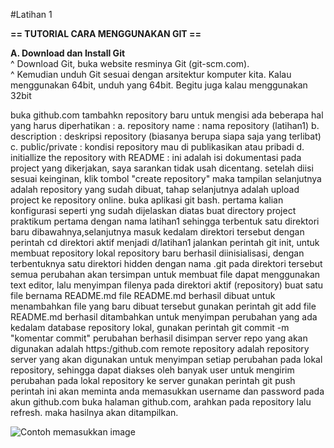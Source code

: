 #Latihan 1


**== TUTORIAL CARA MENGGUNAKAN GIT ==**

**A. Download dan Install Git**  
     ^ Download Git, buka website resminya Git (git-scm.com).  
     ^ Kemudian unduh Git sesuai dengan arsitektur komputer kita. 
Kalau menggunakan 64bit, unduh yang 64bit. Begitu juga kalau menggunakan 32bit

buka github.com
tambahkn repository baru untuk mengisi ada beberapa hal yang harus diperhatikan : a. repository name : nama repository (latihan1) b. description : deskripsi repository (biasanya berupa siapa saja yang terlibat) c. public/private : kondisi repository mau di publikasikan atau pribadi d. initiallize the repository with README : ini adalah isi dokumentasi pada project yang dikerjakan, saya sarankan tidak usah dicentang. setelah diisi sesuai keinginan, klik tombol "create repository" maka tampilan selanjutnya adalah repository yang sudah dibuat, tahap selanjutnya adalah upload project ke repository online.
buka aplikasi git bash. pertama kalian konfigurasi seperti yng sudah dijelaskan diatas
buat directory project praktikum pertama dengan nama latihan1
sehingga terbentuk satu direktori baru dibawahnya,selanjutnya masuk kedalam direktori tersebut dengan perintah cd
direktori aktif menjadi d/latihan1
jalankan perintah git init, untuk membuat repository lokal
repository baru berhasil diinisialisasi, dengan terbentuknya satu direktori hidden dengan nama .git
pada direktori tersebut semua perubahan akan tersimpan
untuk membuat file dapat menggunakan text editor, lalu menyimpan filenya pada direktori aktif (repository)
buat satu file bernama README.md
file README.md berhasil dibuat untuk menambahkan file yang baru dibuat tersebut gunakan perintah git add
file README.md berhasil ditambahkan
untuk menyimpan perubahan yang ada kedalam database repository lokal, gunakan perintah git commit -m "komentar commit"
perubahan berhasil disimpan
server repo yang akan digunakan adalah https:/github.com
remote repository adalah repository server yang akan digunakan untuk menyimpan setiap perubahan pada lokal repository, sehingga dapat diakses oleh banyak user
untuk mengirim perubahan pada lokal repository ke server gunakan perintah git push
perintah ini akan meminta anda memasukkan username dan password pada akun github.com
buka halaman github.com, arahkan pada repository lalu refresh. maka hasilnya akan ditampilkan.

![Contoh memasukkan image](https://user-images.githubusercontent.com/56189248/66370074-09957980-e9c9-11e9-92b1-e554bc2d4704.png)